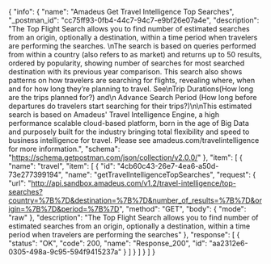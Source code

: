 {
  "info": {
    "name": "Amadeus Get Travel Intelligence Top Searches",
    "_postman_id": "cc75ff93-0fb4-44c7-94c7-e9bf26e07a4e",
    "description": "The Top Flight Search allows you to find number of estimated searches from an origin, optionally a destination, within a time period when travelers are performing the searches. \nThe search is based on queries performed from within a country (also refers to as market) and returns up to 50 results, ordered by popularity, showing number of searches for most searched destination with its previous year comparison. This search also shows patterns on how travelers are searching for flights, revealing where, when and for how long they’re planning to travel. See\nTrip Durations(How long are the trips planned for?) and\n Advance Search Period (How long before departures do travelers start searching for their trips?)\n\nThis estimated search is based on Amadeus' Travel Intelligence Engine, a high performance scalable cloud-based platform, born in the age of Big Data and purposely built for the industry bringing total flexibility and speed to business intelligence for travel. Please see amadeus.com/travelintelligence for more information.",
    "schema": "https://schema.getpostman.com/json/collection/v2.0.0/"
  },
  "item": [
    {
      "name": "travel",
      "item": [
        {
          "id": "4cb60c43-26e7-4ea6-a50d-73e277399194",
          "name": "getTravelIntelligenceTopSearches",
          "request": {
            "url": "http://api.sandbox.amadeus.com/v1.2/travel-intelligence/top-searches?country=%7B%7D&destination=%7B%7D&number_of_results=%7B%7D&origin=%7B%7D&period=%7B%7D",
            "method": "GET",
            "body": {
              "mode": "raw"
            },
            "description": "The Top Flight Search allows you to find number of estimated searches from an origin, optionally a destination, within a time period when travelers are performing the searches"
          },
          "response": [
            {
              "status": "OK",
              "code": 200,
              "name": "Response_200",
              "id": "aa2312e6-0305-498a-9c95-594f9415237a"
            }
          ]
        }
      ]
    }
  ]
}